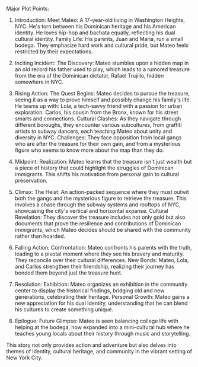 Major Plot Points:
1. Introduction:
Meet Mateo: A 17-year-old living in Washington Heights, NYC. He's torn between his Dominican heritage and his American identity. He loves hip-hop and bachata equally, reflecting his dual cultural identity.
Family Life: His parents, Juan and Maria, run a small bodega. They emphasize hard work and cultural pride, but Mateo feels restricted by their expectations.

2. Inciting Incident:
The Discovery: Mateo stumbles upon a hidden map in an old record his father used to play, which leads to a rumored treasure from the era of the Dominican dictator, Rafael Trujillo, hidden somewhere in NYC.

3. Rising Action:
The Quest Begins: Mateo decides to pursue the treasure, seeing it as a way to prove himself and possibly change his family's life. He teams up with:
Lola, a tech-savvy friend with a passion for urban exploration.
Carlos, his cousin from the Bronx, known for his street smarts and connections.
Cultural Clashes: As they navigate through different boroughs, they encounter various subcultures, from graffiti artists to subway dancers, each teaching Mateo about unity and diversity in NYC.
Challenges: They face opposition from local gangs who are after the treasure for their own gain, and from a mysterious figure who seems to know more about the map than they do.

4. Midpoint:
Realization: Mateo learns that the treasure isn't just wealth but a piece of history that could highlight the struggles of Dominican immigrants. This shifts his motivation from personal gain to cultural preservation.

5. Climax:
The Heist: An action-packed sequence where they must outwit both the gangs and the mysterious figure to retrieve the treasure. This involves a chase through the subway systems and rooftops of NYC, showcasing the city's vertical and horizontal expanse.
Cultural Revelation: They discover the treasure includes not only gold but also documents that prove the resilience and contributions of Dominican immigrants, which Mateo decides should be shared with the community rather than hoarded.

6. Falling Action:
Confrontation: Mateo confronts his parents with the truth, leading to a pivotal moment where they see his bravery and maturity. They reconcile over their cultural differences.
New Bonds: Mateo, Lola, and Carlos strengthen their friendship, realizing their journey has bonded them beyond just the treasure hunt.

7. Resolution:
Exhibition: Mateo organizes an exhibition in the community center to display the historical findings, bridging old and new generations, celebrating their heritage.
Personal Growth: Mateo gains a new appreciation for his dual identity, understanding that he can blend his cultures to create something unique.

8. Epilogue:
Future Glimpse: Mateo is seen balancing college life with helping at the bodega, now expanded into a mini-cultural hub where he teaches young locals about their history through music and storytelling.

This story not only provides action and adventure but also delves into themes of identity, cultural heritage, and community in the vibrant setting of New York City.
